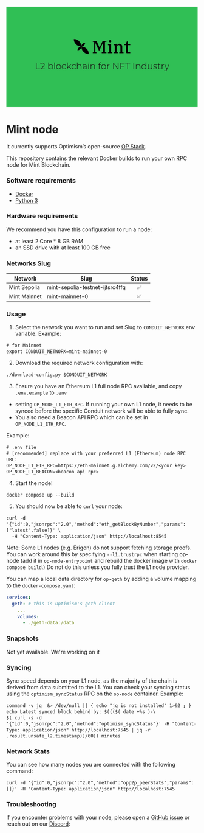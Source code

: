 ![Mint](logo.png)

# Mint node

It currently supports Optimism’s open-source [OP Stack](https://stack.optimism.io/).

This repository contains the relevant Docker builds to run your own RPC node for Mint Blockchain.

### Software requirements

- [Docker](https://docs.docker.com/desktop/)
- [Python 3](https://www.python.org/downloads/)

### Hardware requirements

We recommend you have this configuration to run a node:

- at least 2 Core * 8 GB RAM
- an SSD drive with at least 100 GB free

### Networks Slug

| Network      | Slug                    | Status |
| ------------ | ----------------------- | :----: |
| Mint Sepolia | mint-sepolia-testnet-ijtsrc4ffq |   ✅   |
| Mint Mainnet | mint-mainnet-0          |   ✅   |

### Usage

1. Select the network you want to run and set Slug to `CONDUIT_NETWORK` env variable. Example:
```
# for Mainnet
export CONDUIT_NETWORK=mint-mainnet-0
```

2. Download the required network configuration with:

```
./download-config.py $CONDUIT_NETWORK
```

3. Ensure you have an Ethereum L1 full node RPC available, and copy `.env.example` to `.env`
* setting `OP_NODE_L1_ETH_RPC`. If running your own L1 node, it needs to be synced before the specific Conduit network will be able to fully sync.
* You also need a Beacon API RPC which can be set in `OP_NODE_L1_ETH_RPC`.

Example:
```
# .env file
# [recommended] replace with your preferred L1 (Ethereum) node RPC URL:
OP_NODE_L1_ETH_RPC=https://eth-mainnet.g.alchemy.com/v2/<your key>
OP_NODE_L1_BEACON=<beacon api rpc>
```

4. Start the node!

```
docker compose up --build
```

5. You should now be able to `curl` your node:

```
curl -d '{"id":0,"jsonrpc":"2.0","method":"eth_getBlockByNumber","params":["latest",false]}' \
  -H "Content-Type: application/json" http://localhost:8545
```

Note: Some L1 nodes (e.g. Erigon) do not support fetching storage proofs. You can work around this by specifying `--l1.trustrpc` when starting op-node (add it in `op-node-entrypoint` and rebuild the docker image with `docker compose build`.) Do not do this unless you fully trust the L1 node provider.

You can map a local data directory for `op-geth` by adding a volume mapping to the `docker-compose.yaml`:

```yaml
services:
  geth: # this is Optimism's geth client
    ...
    volumes:
      - ./geth-data:/data
```

### Snapshots

Not yet available. We're working on it

### Syncing

Sync speed depends on your L1 node, as the majority of the chain is derived from data submitted to the L1. You can check your syncing status using the `optimism_syncStatus` RPC on the `op-node` container. Example:

```
command -v jq  &> /dev/null || { echo "jq is not installed" 1>&2 ; }
echo Latest synced block behind by: $((($( date +%s )-\
$( curl -s -d '{"id":0,"jsonrpc":"2.0","method":"optimism_syncStatus"}' -H "Content-Type: application/json" http://localhost:7545 | jq -r .result.unsafe_l2.timestamp))/60)) minutes
```

### Network Stats

You can see how many nodes you are connected with the following command:

```
curl -d '{"id":0,"jsonrpc":"2.0","method":"opp2p_peerStats","params":[]}' -H "Content-Type: application/json" http://localhost:7545
```

### Troubleshooting

If you encounter problems with your node, please open a [GitHub issue](https://github.com/Mint-Blockchain/mint-node/issues) or reach out on our [Discord](https://discord.com/invite/mint-blockchain):
